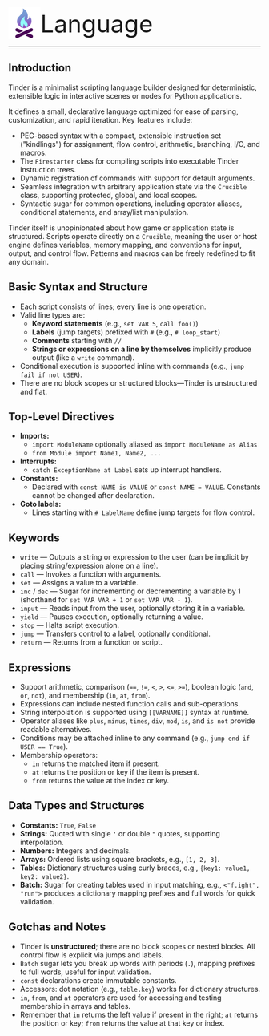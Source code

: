 <div style="display: flex; align-items: center">
<img src="tinder.svg" alt="drawing" width="64"/>
<font size="7">Language</font>
</div>

---
## Introduction

Tinder is a minimalist scripting language builder designed for deterministic, extensible logic in interactive scenes or nodes for Python applications.

It defines a small, declarative language optimized for ease of parsing, customization, and rapid iteration. Key features include:

- PEG-based syntax with a compact, extensible instruction set ("kindlings") for assignment, flow control, arithmetic, branching, I/O, and macros.  
- The `Firestarter` class for compiling scripts into executable Tinder instruction trees.  
- Dynamic registration of commands with support for default arguments.  
- Seamless integration with arbitrary application state via the `Crucible` class, supporting protected, global, and local scopes.  
- Syntactic sugar for common operations, including operator aliases, conditional statements, and array/list manipulation.

Tinder itself is unopinionated about how game or application state is structured. Scripts operate directly on a `Crucible`, meaning the user or host engine defines variables, memory mapping, and conventions for input, output, and control flow. Patterns and macros can be freely redefined to fit any domain.

## Basic Syntax and Structure

- Each script consists of lines; every line is one operation.  
- Valid line types are:  
  - **Keyword statements** (e.g., `set VAR 5`, `call foo()`)  
  - **Labels** (jump targets) prefixed with `#` (e.g., `# loop_start`)  
  - **Comments** starting with `//`  
  - **Strings or expressions on a line by themselves** implicitly produce output (like a `write` command).  
- Conditional execution is supported inline with commands (e.g., `jump fail if not USER`).  
- There are no block scopes or structured blocks—Tinder is unstructured and flat.  

## Top-Level Directives

- **Imports:**  
  - `import ModuleName` optionally aliased as `import ModuleName as Alias`  
  - `from Module import Name1, Name2, ...`  
- **Interrupts:**  
  - `catch ExceptionName at Label` sets up interrupt handlers.  
- **Constants:**  
  - Declared with `const NAME is VALUE` or `const NAME = VALUE`. Constants cannot be changed after declaration.  
- **Goto labels:**  
  - Lines starting with `# LabelName` define jump targets for flow control.

## Keywords

- `write` — Outputs a string or expression to the user (can be implicit by placing string/expression alone on a line).  
- `call` — Invokes a function with arguments.  
- `set` — Assigns a value to a variable.  
- `inc` / `dec` — Sugar for incrementing or decrementing a variable by 1 (shorthand for `set VAR VAR + 1` or `set VAR VAR - 1`).  
- `input` — Reads input from the user, optionally storing it in a variable.  
- `yield` — Pauses execution, optionally returning a value.  
- `stop` — Halts script execution.  
- `jump` — Transfers control to a label, optionally conditional.  
- `return` — Returns from a function or script.

## Expressions

- Support arithmetic, comparison (`==`, `!=`, `<`, `>`, `<=`, `>=`), boolean logic (`and`, `or`, `not`), and membership (`in`, `at`, `from`).  
- Expressions can include nested function calls and sub-operations.  
- String interpolation is supported using `[[VARNAME]]` syntax at runtime.  
- Operator aliases like `plus`, `minus`, `times`, `div`, `mod`, `is`, and `is not` provide readable alternatives.  
- Conditions may be attached inline to any command (e.g., `jump end if USER == True`).  
- Membership operators:  
  - `in` returns the matched item if present.  
  - `at` returns the position or key if the item is present.  
  - `from` returns the value at the index or key.

## Data Types and Structures

- **Constants:** `True`, `False`  
- **Strings:** Quoted with single `'` or double `"` quotes, supporting interpolation.  
- **Numbers:** Integers and decimals.  
- **Arrays:** Ordered lists using square brackets, e.g., `[1, 2, 3]`.  
- **Tables:** Dictionary structures using curly braces, e.g., `{key1: value1, key2: value2}`.  
- **Batch:** Sugar for creating tables used in input matching, e.g., `<"f.ight", "run">` produces a dictionary mapping prefixes and full words for quick validation.

## Gotchas and Notes

- Tinder is **unstructured**; there are no block scopes or nested blocks. All control flow is explicit via jumps and labels.  
- `Batch` sugar lets you break up words with periods (`.`), mapping prefixes to full words, useful for input validation.  
- `const` declarations create immutable constants.  
- Accessors: dot notation (e.g., `table.key`) works for dictionary structures.  
- `in`, `from`, and `at` operators are used for accessing and testing membership in arrays and tables.  
- Remember that `in` returns the left value if present in the right; `at` returns the position or key; `from` returns the value at that key or index.
